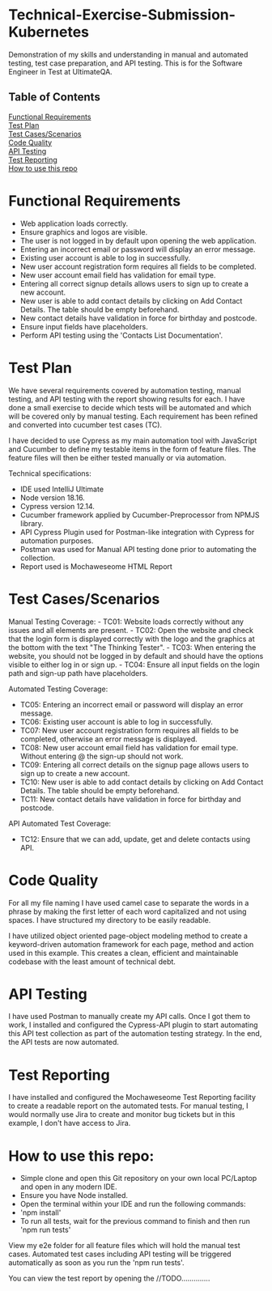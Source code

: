# Technical-Exercise-Submission-Kubernetes
Demonstration of my skills and understanding in manual and automated testing, test case preparation, and API testing. This is for the Software Engineer in Test at UltimateQA. 

<h2>Table of Contents</h2>

[Functional Requirements](#functional)<br/>
[Test Plan](#plan)<br/> 
[Test Cases/Scenarios](#scenarios)<br/> 
[Code Quality](#quality)<br/> 
[API Testing](#api)<br/> 
[Test Reporting](#reports)<br/> 
[How to use this repo](#howto)<br/> 


<a name="functional"/>
<h1>Functional Requirements</h1>

- Web application loads correctly.
- Ensure graphics and logos are visible.
- The user is not logged in by default upon opening the web application.
- Entering an incorrect email or password will display an error message.
- Existing user account is able to log in successfully.
- New user account registration form requires all fields to be completed.
- New user account email field has validation for email type.
- Entering all correct signup details allows users to sign up to create a new account.
- New user is able to add contact details by clicking on Add Contact Details. The table should be empty beforehand. 
- New contact details have validation in force for birthday and postcode.
- Ensure input fields have placeholders.
- Perform API testing using the 'Contacts List Documentation'.
  
<a name="plan"/>
<h1>Test Plan</h1>

We have several requirements covered by automation testing, manual testing, and API testing with the report showing results for each. I have done a small exercise to decide which tests will be automated and which will be covered only by manual testing. Each requirement has been refined and converted into cucumber test cases (TC).

I have decided to use Cypress as my main automation tool with JavaScript and Cucumber to define my testable items in the form of feature files. The feature files will then be either tested manually or via automation. 

Technical specifications:
- IDE used IntelliJ Ultimate
- Node version 18.16.
- Cypress version 12.14.
- Cucumber framework applied by Cucumber-Preprocessor from NPMJS library.
- API Cypress Plugin used for Postman-like integration with Cypress for automation purposes.
- Postman was used for Manual API testing done prior to automating the collection.
- Report used is Mochaweseome HTML Report
  
<a name="scenarios"/>
<h1>Test Cases/Scenarios</h1>
Manual Testing Coverage:
- TC01: Website loads correctly without any issues and all elements are present.
- TC02: Open the website and check that the login form is displayed correctly with the logo and the graphics at the bottom with the text "The Thinking Tester".
- TC03: When entering the website, you should not be logged in by default and should have the options visible to either log in or sign up.
- TC04: Ensure all input fields on the login path and sign-up path have placeholders.

Automated Testing Coverage:
- TC05: Entering an incorrect email or password will display an error message.
- TC06: Existing user account is able to log in successfully.
- TC07: New user account registration form requires all fields to be completed, otherwise an error message is displayed.
- TC08: New user account email field has validation for email type. Without entering @ the sign-up should not work.
- TC09: Entering all correct details on the signup page allows users to sign up to create a new account.
- TC10: New user is able to add contact details by clicking on Add Contact Details. The table should be empty beforehand. 
- TC11: New contact details have validation in force for birthday and postcode.

API Automated Test Coverage:
- TC12: Ensure that we can add, update, get and delete contacts using API.
  
<a name="quality"/>
<h1>Code Quality</h1>

For all my file naming I have used camel case  to separate the words in a phrase by making the first letter of each word capitalized and not using spaces. I have structured my directory to be easily readable. 

I have utilized object oriented page-object modeling method to create a keyword-driven automation framework for each page, method and action used in this example. This creates a clean, efficient and maintainable codebase with the least amount of technical debt. 

<a name="api"/>
<h1>API Testing</h1>

I have used Postman to manually create my API calls. Once I got them to work, I installed and configured the Cypress-API plugin to start automating this API test collection as part of the automation testing strategy. In the end, the API tests are now automated.

<a name="reports"/>
<h1>Test Reporting</h1>

I have installed and configured the Mochaweseome Test Reporting facility to create a readable report on the automated tests. For manual testing, I would normally use Jira to create and monitor bug tickets but in this example, I don't have access to Jira. 

<a name="howto"/>
<h1>How to use this repo:</h1>

- Simple clone and open this Git repository on your own local PC/Laptop and open in any modern IDE. 
- Ensure you have Node installed. 
- Open the terminal within your IDE and run the following commands:
- 'npm install'
- To run all tests, wait for the previous command to finish and then run 'npm run tests' 

View my e2e folder for all feature files which will hold the manual test cases. Automated test cases including API testing will be triggered automatically as soon as you run the 'npm run tests'.

You can view the test report by opening the //TODO..............
